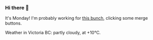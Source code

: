 ### Hi there :wave:

It's Monday! I'm probably working for [this bunch](https://github.com/kohofinancial), clicking some merge buttons.

Weather in Victoria BC: partly cloudy, at +10°C.

